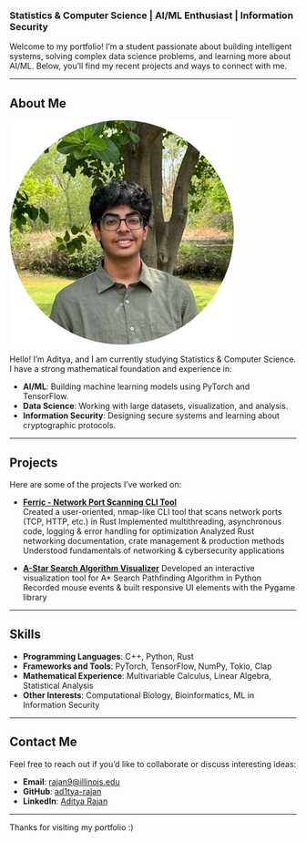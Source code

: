 ### Statistics & Computer Science | AI/ML Enthusiast | Information Security

Welcome to my portfolio! I’m a student passionate about building intelligent systems, solving complex data science problems, and learning more about AI/ML. Below, you’ll find my recent projects and ways to connect with me.

---

## About Me

![Headshot](/images/headshot.jpg)

Hello! I’m Aditya, and I am currently studying Statistics & Computer Science. I have a strong mathematical foundation and experience in:

- **AI/ML**: Building machine learning models using PyTorch and TensorFlow.
- **Data Science**: Working with large datasets, visualization, and analysis.
- **Information Security**: Designing secure systems and learning about cryptographic protocols.

---

## Projects

Here are some of the projects I’ve worked on:

- [**Ferric - Network Port Scanning CLI Tool**](https://github.com/ad1tya-rajan/Rust-Ferric-Port-Scanner)  
  Created a user-oriented, nmap-like CLI tool that scans network ports (TCP, HTTP, etc.) in Rust
  Implemented multithreading, asynchronous code, logging & error handling for optimization
  Analyzed Rust networking documentation, crate management & production methods
  Understood fundamentals of networking & cybersecurity applications

- [**A-Star Search Algorithm Visualizer**](https://github.com/ad1tya-rajan/Rust-Ferric-Port-Scanner)
  Developed an interactive visualization tool for A* Search Pathfinding Algorithm in Python
  Recorded mouse events & built responsive UI elements with the Pygame library

---

## Skills

- **Programming Languages**: C++, Python, Rust
- **Frameworks and Tools**: PyTorch, TensorFlow, NumPy, Tokio, Clap
- **Mathematical Experience**: Multivariable Calculus, Linear Algebra, Statistical Analysis
- **Other Interests**: Computational Biology, Bioinformatics, ML in Information Security

---

## Contact Me

Feel free to reach out if you’d like to collaborate or discuss interesting ideas:

- **Email**: [rajan9@illinois.edu](mailto:rajan9@illinois.edu)
- **GitHub**: [ad1tya-rajan](https://github.com/ad1tya-rajan)
- **LinkedIn**: [Aditya Rajan](https://www.linkedin.com/in/aditya-rajan-b0a668336/)

---

Thanks for visiting my portfolio :)
